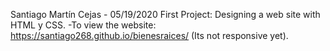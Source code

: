 Santiago Martín Cejas - 05/19/2020
    First Project: Designing a web site with HTML y CSS.
    -To view the website: https://santiago268.github.io/bienesraices/ (Its not responsive yet).
